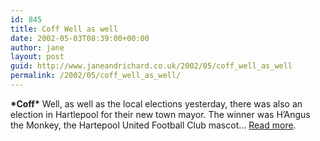 ```yaml
---
id: 845
title: Coff Well as well
date: 2002-05-03T08:39:00+00:00
author: jane
layout: post
guid: http://www.janeandrichard.co.uk/2002/05/coff_well_as_well
permalink: /2002/05/coff_well_as_well/
---
```

**\*Coff\*** Well, as well as the local elections yesterday, there was also an election in Hartlepool for their new town mayor. The winner was H&#8217;Angus the Monkey, the Hartepool United Football Club mascot&#8230; [Read more](http://news.bbc.co.uk/hi/english/uk_politics/newsid_1965000/1965569.stm).